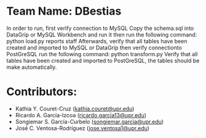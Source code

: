 # Team Name: DBestias

In order to run, 
first verify connection to MySQL 
Copy the schema.sql into DataGrip or MySQL Workbench and run it
then run the following command:
python load.py reports staff 
Afterwards, verify that all tables have been created and imported to MySQL or DataGrip
then verify connectionto PostGreSQL
run the following command:
python transform.py
Verify that all tables have been created and imported to PostGreSQL, the tables should be make automatically.

# Contributors:

- Kathia Y. Couret-Cruz   (kathia.couret@upr.edu)
- Ricardo A. García-Izcoa   (ricardo.garcia13@upr.edu)
- Songiemar S. García-Curbelo   (songiemar.garcia@upr.edu)
- José C. Ventosa-Rodríguez   (jose.ventosa1@upr.edu)
